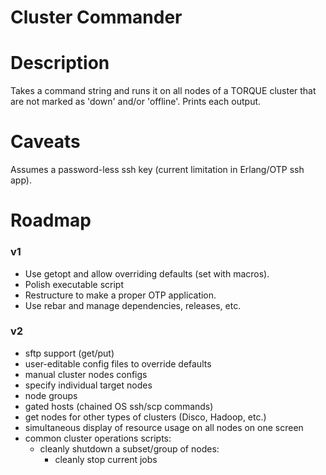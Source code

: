 # Cluster Commander #


Description
=================
Takes a command string and runs it on all nodes of a TORQUE cluster that are
not marked as 'down' and/or 'offline'. Prints each output.


Caveats
=======
Assumes a password-less ssh key (current limitation in Erlang/OTP ssh app).


Roadmap
=======

### v1 ###
* Use getopt and allow overriding defaults (set with macros).
* Polish executable script
* Restructure to make a proper OTP application.
* Use rebar and manage dependencies, releases, etc.

### v2 ###
* sftp support (get/put)
* user-editable config files to override defaults
* manual cluster nodes configs
* specify individual target nodes
* node groups
* gated hosts (chained OS ssh/scp commands)
* get nodes for other types of clusters (Disco, Hadoop, etc.)
* simultaneous display of resource usage on all nodes on one screen
* common cluster operations scripts:
    - cleanly shutdown a subset/group of nodes:
        - cleanly stop current jobs
